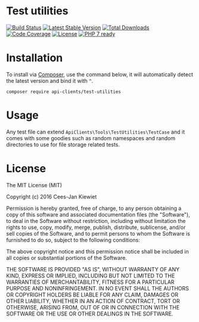 # Test utilities

[![Build Status](https://travis-ci.org/php-api-clients/test-utilities.svg?branch=master)](https://travis-ci.org/php-api-clients/foundation)
[![Latest Stable Version](https://poser.pugx.org/api-clients/test-utilities/v/stable.png)](https://packagist.org/packages/api-clients/test-utilities)
[![Total Downloads](https://poser.pugx.org/api-clients/test-utilities/downloads.png)](https://packagist.org/packages/api-clients/test-utilities/stats)
[![Code Coverage](https://scrutinizer-ci.com/g/php-api-clients/test-utilities/badges/coverage.png?b=master)](https://scrutinizer-ci.com/g/php-api-clients/test-utilities/?branch=master)
[![License](https://poser.pugx.org/api-clients/test-utilities/license.png)](https://packagist.org/packages/api-clients/foundation)
[![PHP 7 ready](http://php7ready.timesplinter.ch/php-api-clients/test-utilities/badge.svg)](https://appveyor-ci.org/php-api-clients/test-utilities)

# Installation

To install via [Composer](http://getcomposer.org/), use the command below, it will automatically detect the latest version and bind it with `^`.

```
composer require api-clients/test-utilities 
```

# Usage

Any test file can extend `ApiClients\Tools\TestUtilities\TestCase` and it comes with some goodies such as random namespaces and random directories to use for file storage related tests.

# License

The MIT License (MIT)

Copyright (c) 2016 Cees-Jan Kiewiet

Permission is hereby granted, free of charge, to any person obtaining a copy
of this software and associated documentation files (the "Software"), to deal
in the Software without restriction, including without limitation the rights
to use, copy, modify, merge, publish, distribute, sublicense, and/or sell
copies of the Software, and to permit persons to whom the Software is
furnished to do so, subject to the following conditions:

The above copyright notice and this permission notice shall be included in all
copies or substantial portions of the Software.

THE SOFTWARE IS PROVIDED "AS IS", WITHOUT WARRANTY OF ANY KIND, EXPRESS OR
IMPLIED, INCLUDING BUT NOT LIMITED TO THE WARRANTIES OF MERCHANTABILITY,
FITNESS FOR A PARTICULAR PURPOSE AND NONINFRINGEMENT. IN NO EVENT SHALL THE
AUTHORS OR COPYRIGHT HOLDERS BE LIABLE FOR ANY CLAIM, DAMAGES OR OTHER
LIABILITY, WHETHER IN AN ACTION OF CONTRACT, TORT OR OTHERWISE, ARISING FROM,
OUT OF OR IN CONNECTION WITH THE SOFTWARE OR THE USE OR OTHER DEALINGS IN THE
SOFTWARE.

